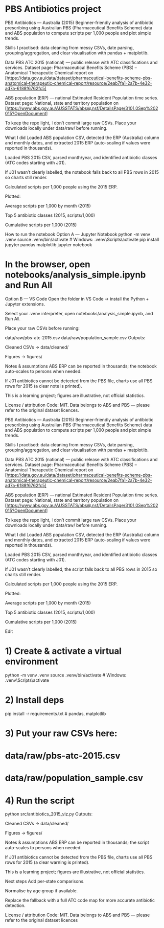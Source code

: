# PBS Antibiotics project
PBS Antibiotics — Australia (2015)
Beginner-friendly analysis of antibiotic prescribing using Australian PBS (Pharmaceutical Benefits Scheme) data and ABS population to compute scripts per 1,000 people and plot simple trends.

Skills I practised: data cleaning from messy CSVs, date parsing, grouping/aggregation, and clear visualisation with pandas + matplotlib.


Data
PBS ATC 2015 (national) — public release with ATC classifications and services.
Dataset page: Pharmaceutical Benefits Scheme (PBS) – Anatomical Therapeutic Chemical report on [https://data.gov.au/data/dataset/pharmaceutical-benefits-scheme-pbs-anatomical-therapeutic-chemical-report/resource/2eab7fa1-2a7b-4e32-ad7a-6188f6762fc5]

ABS population (ERP) — national Estimated Resident Population time series.
Dataset page: National, state and territory population on [https://www.abs.gov.au/AUSSTATS/abs@.nsf/DetailsPage/3101.0Sep%202015?OpenDocument]

To keep the repo light, I don’t commit large raw CSVs. Place your downloads locally under data/raw/ before running.

What I did
Loaded ABS population CSV, detected the ERP (Australia) column and monthly dates, and extracted 2015 ERP (auto-scaling if values were reported in thousands).

Loaded PBS 2015 CSV, parsed month/year, and identified antibiotic classes (ATC codes starting with J01).

If J01 wasn’t clearly labelled, the notebook falls back to all PBS rows in 2015 so charts still render.

Calculated scripts per 1,000 people using the 2015 ERP.


Plotted:

Average scripts per 1,000 by month (2015)

Top 5 antibiotic classes (2015, scripts/1,000)

Cumulative scripts per 1,000 (2015)


How to run the notebook
Option A — Jupyter Notebook
python -m venv .venv
source .venv/bin/activate        # Windows: .venv\Scripts\activate
pip install jupyter pandas matplotlib
jupyter notebook
# In the browser, open notebooks/analysis_simple.ipynb and Run All

Option B — VS Code
Open the folder in VS Code → install the Python + Jupyter extensions.

Select your .venv interpreter, open notebooks/analysis_simple.ipynb, and Run All.

Place your raw CSVs before running:

data/raw/pbs-atc-2015.csv
data/raw/population_sample.csv
Outputs:

Cleaned CSVs → data/cleaned/

Figures → figures/

Notes & assumptions
ABS ERP can be reported in thousands; the notebook auto-scales to persons when needed.

If J01 antibiotics cannot be detected from the PBS file, charts use all PBS rows for 2015 (a clear note is printed).

This is a learning project; figures are illustrative, not official statistics.


License / attribution
Code: MIT.
Data belongs to ABS and PBS — please refer to the original dataset licences.

PBS Antibiotics — Australia (2015)
Beginner-friendly analysis of antibiotic prescribing using Australian PBS (Pharmaceutical Benefits Scheme) data and ABS population to compute scripts per 1,000 people and plot simple trends.

Skills I practised: data cleaning from messy CSVs, date parsing, grouping/aggregation, and clear visualisation with pandas + matplotlib.



Data
PBS ATC 2015 (national) — public release with ATC classifications and services.
Dataset page: Pharmaceutical Benefits Scheme (PBS) – Anatomical Therapeutic Chemical report on [https://data.gov.au/data/dataset/pharmaceutical-benefits-scheme-pbs-anatomical-therapeutic-chemical-report/resource/2eab7fa1-2a7b-4e32-ad7a-6188f6762fc5]

ABS population (ERP) — national Estimated Resident Population time series.
Dataset page: National, state and territory population on [https://www.abs.gov.au/AUSSTATS/abs@.nsf/DetailsPage/3101.0Sep%202015?OpenDocument]

To keep the repo light, I don’t commit large raw CSVs. Place your downloads locally under data/raw/ before running.

What I did
Loaded ABS population CSV, detected the ERP (Australia) column and monthly dates, and extracted 2015 ERP (auto-scaling if values were reported in thousands).

Loaded PBS 2015 CSV, parsed month/year, and identified antibiotic classes (ATC codes starting with J01).

If J01 wasn’t clearly labelled, the script falls back to all PBS rows in 2015 so charts still render.

Calculated scripts per 1,000 people using the 2015 ERP.

Plotted:

Average scripts per 1,000 by month (2015)

Top 5 antibiotic classes (2015, scripts/1,000)

Cumulative scripts per 1,000 (2015)


Edit
# 1) Create & activate a virtual environment
python -m venv .venv
source .venv/bin/activate        # Windows: .venv\Scripts\activate

# 2) Install deps
pip install -r requirements.txt  # pandas, matplotlib

# 3) Put your raw CSVs here:
#    data/raw/pbs-atc-2015.csv
#    data/raw/population_sample.csv

# 4) Run the script
python src/antibiotics_2015_viz.py
Outputs:

Cleaned CSVs → data/cleaned/

Figures → figures/

Notes & assumptions
ABS ERP can be reported in thousands; the script auto-scales to persons when needed.

If J01 antibiotics cannot be detected from the PBS file, charts use all PBS rows for 2015 (a clear warning is printed).

This is a learning project; figures are illustrative, not official statistics.

Next steps
Add per-state comparisons.

Normalise by age group if available.

Replace the fallback with a full ATC code map for more accurate antibiotic detection.

License / attribution
Code: MIT.
Data belongs to ABS and PBS — please refer to the original dataset licences
